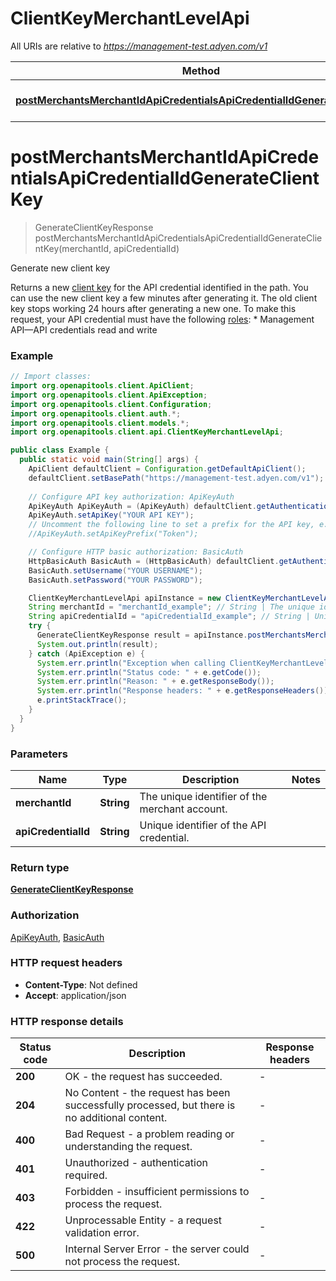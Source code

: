 # ClientKeyMerchantLevelApi

All URIs are relative to *https://management-test.adyen.com/v1*

Method | HTTP request | Description
------------- | ------------- | -------------
[**postMerchantsMerchantIdApiCredentialsApiCredentialIdGenerateClientKey**](ClientKeyMerchantLevelApi.md#postMerchantsMerchantIdApiCredentialsApiCredentialIdGenerateClientKey) | **POST** /merchants/{merchantId}/apiCredentials/{apiCredentialId}/generateClientKey | Generate new client key


<a name="postMerchantsMerchantIdApiCredentialsApiCredentialIdGenerateClientKey"></a>
# **postMerchantsMerchantIdApiCredentialsApiCredentialIdGenerateClientKey**
> GenerateClientKeyResponse postMerchantsMerchantIdApiCredentialsApiCredentialIdGenerateClientKey(merchantId, apiCredentialId)

Generate new client key

Returns a new [client key](https://docs.adyen.com/development-resources/client-side-authentication#how-it-works) for the API credential identified in the path. You can use the new client key a few minutes after generating it. The old client key stops working 24 hours after generating a new one.  To make this request, your API credential must have the following [roles](https://docs.adyen.com/development-resources/api-credentials#api-permissions): * Management API—API credentials read and write

### Example
```java
// Import classes:
import org.openapitools.client.ApiClient;
import org.openapitools.client.ApiException;
import org.openapitools.client.Configuration;
import org.openapitools.client.auth.*;
import org.openapitools.client.models.*;
import org.openapitools.client.api.ClientKeyMerchantLevelApi;

public class Example {
  public static void main(String[] args) {
    ApiClient defaultClient = Configuration.getDefaultApiClient();
    defaultClient.setBasePath("https://management-test.adyen.com/v1");
    
    // Configure API key authorization: ApiKeyAuth
    ApiKeyAuth ApiKeyAuth = (ApiKeyAuth) defaultClient.getAuthentication("ApiKeyAuth");
    ApiKeyAuth.setApiKey("YOUR API KEY");
    // Uncomment the following line to set a prefix for the API key, e.g. "Token" (defaults to null)
    //ApiKeyAuth.setApiKeyPrefix("Token");

    // Configure HTTP basic authorization: BasicAuth
    HttpBasicAuth BasicAuth = (HttpBasicAuth) defaultClient.getAuthentication("BasicAuth");
    BasicAuth.setUsername("YOUR USERNAME");
    BasicAuth.setPassword("YOUR PASSWORD");

    ClientKeyMerchantLevelApi apiInstance = new ClientKeyMerchantLevelApi(defaultClient);
    String merchantId = "merchantId_example"; // String | The unique identifier of the merchant account.
    String apiCredentialId = "apiCredentialId_example"; // String | Unique identifier of the API credential.
    try {
      GenerateClientKeyResponse result = apiInstance.postMerchantsMerchantIdApiCredentialsApiCredentialIdGenerateClientKey(merchantId, apiCredentialId);
      System.out.println(result);
    } catch (ApiException e) {
      System.err.println("Exception when calling ClientKeyMerchantLevelApi#postMerchantsMerchantIdApiCredentialsApiCredentialIdGenerateClientKey");
      System.err.println("Status code: " + e.getCode());
      System.err.println("Reason: " + e.getResponseBody());
      System.err.println("Response headers: " + e.getResponseHeaders());
      e.printStackTrace();
    }
  }
}
```

### Parameters

Name | Type | Description  | Notes
------------- | ------------- | ------------- | -------------
 **merchantId** | **String**| The unique identifier of the merchant account. |
 **apiCredentialId** | **String**| Unique identifier of the API credential. |

### Return type

[**GenerateClientKeyResponse**](GenerateClientKeyResponse.md)

### Authorization

[ApiKeyAuth](../README.md#ApiKeyAuth), [BasicAuth](../README.md#BasicAuth)

### HTTP request headers

 - **Content-Type**: Not defined
 - **Accept**: application/json

### HTTP response details
| Status code | Description | Response headers |
|-------------|-------------|------------------|
**200** | OK - the request has succeeded. |  -  |
**204** | No Content - the request has been successfully processed, but there is no additional content. |  -  |
**400** | Bad Request - a problem reading or understanding the request. |  -  |
**401** | Unauthorized - authentication required. |  -  |
**403** | Forbidden - insufficient permissions to process the request. |  -  |
**422** | Unprocessable Entity - a request validation error. |  -  |
**500** | Internal Server Error - the server could not process the request. |  -  |

